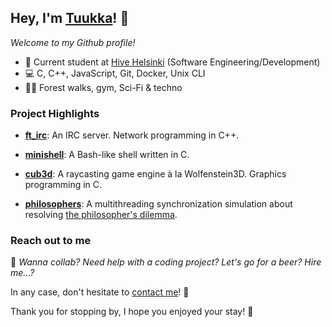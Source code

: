 ## Hey, I'm [Tuukka](https://www.linkedin.com/in/tuukka-tikanoja/)! 👋

*Welcome to my Github profile!*

- 🐝 Current student at [Hive Helsinki](https://www.hive.fi/en/) (Software Engineering/Development)
- 💻 C, C++, JavaScript, Git, Docker, Unix CLI
- 🧚‍♂️ Forest walks, gym, Sci-Fi & techno

### Project Highlights

- **[ft_irc](https://github.com/tikanoja/ft_irc)**: An IRC server. Network programming in C++.

- **[minishell](https://github.com/tikanoja/minishell)**: A Bash-like shell written in C.

- **[cub3d](https://github.com/tikanoja/cub3D)**: A raycasting game engine à la Wolfenstein3D. Graphics programming in C.
 
- **[philosophers](https://github.com/tikanoja/Philosophers)**: A multithreading synchronization simulation about resolving [the philosopher's dilemma](https://en.wikipedia.org/wiki/Dining_philosophers_problem).

### Reach out to me

💭 *Wanna collab? Need help with a coding project? Let's go for a beer? Hire me...?*

In any case, don't hesitate to [contact me](https://www.linkedin.com/in/tuukka-tikanoja/)! 🤝

Thank you for stopping by, I hope you enjoyed your stay! 🤠
